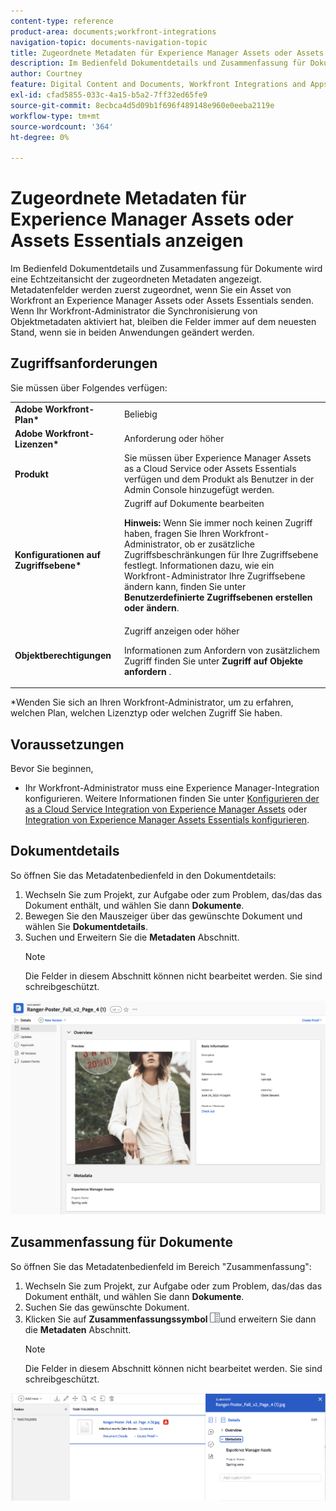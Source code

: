 ```yaml
---
content-type: reference
product-area: documents;workfront-integrations
navigation-topic: documents-navigation-topic
title: Zugeordnete Metadaten für Experience Manager Assets oder Assets Essentials anzeigen
description: Im Bedienfeld Dokumentdetails und Zusammenfassung für Dokumente wird eine Echtzeitansicht der zugeordneten Metadaten angezeigt.
author: Courtney
feature: Digital Content and Documents, Workfront Integrations and Apps
exl-id: cfad5855-033c-4a15-b5a2-7ff32ed65fe9
source-git-commit: 8ecbca4d5d09b1f696f489148e960e0eeba2119e
workflow-type: tm+mt
source-wordcount: '364'
ht-degree: 0%

---
```


# Zugeordnete Metadaten für Experience Manager Assets oder Assets Essentials anzeigen

Im Bedienfeld Dokumentdetails und Zusammenfassung für Dokumente wird eine Echtzeitansicht der zugeordneten Metadaten angezeigt. Metadatenfelder werden zuerst zugeordnet, wenn Sie ein Asset von Workfront an Experience Manager Assets oder Assets Essentials senden. Wenn Ihr Workfront-Administrator die Synchronisierung von Objektmetadaten aktiviert hat, bleiben die Felder immer auf dem neuesten Stand, wenn sie in beiden Anwendungen geändert werden.

## Zugriffsanforderungen

Sie müssen über Folgendes verfügen:

<table>
  <tr>
   <td><strong>Adobe Workfront-Plan*</strong>
   </td>
   <td>Beliebig
   </td>
  </tr>
  <tr>
   <td><strong>Adobe Workfront-Lizenzen*</strong>
   </td>
   <td>Anforderung oder höher
   </td>
  </tr>
  <tr>
   <td><strong>Produkt</strong>
   </td>
   <td>Sie müssen über Experience Manager Assets as a Cloud Service oder Assets Essentials verfügen und dem Produkt als Benutzer in der Admin Console hinzugefügt werden.
   </td>
  </tr>
  <tr>
   <td><strong>Konfigurationen auf Zugriffsebene*</strong>
   </td>
   <td>Zugriff auf Dokumente bearbeiten
<p>
<strong>Hinweis: </strong>Wenn Sie immer noch keinen Zugriff haben, fragen Sie Ihren Workfront-Administrator, ob er zusätzliche Zugriffsbeschränkungen für Ihre Zugriffsebene festlegt. Informationen dazu, wie ein Workfront-Administrator Ihre Zugriffsebene ändern kann, finden Sie unter <strong>Benutzerdefinierte Zugriffsebenen erstellen oder ändern</strong>.
   </td>
  </tr>
  <tr>
   <td><strong>Objektberechtigungen</strong>
   </td>
   <td>Zugriff anzeigen oder höher
<p>
Informationen zum Anfordern von zusätzlichem Zugriff finden Sie unter <strong>Zugriff auf Objekte anfordern </strong>.
   </td>
  </tr>
</table>


*Wenden Sie sich an Ihren Workfront-Administrator, um zu erfahren, welchen Plan, welchen Lizenztyp oder welchen Zugriff Sie haben.


## Voraussetzungen

Bevor Sie beginnen,

* Ihr Workfront-Administrator muss eine Experience Manager-Integration konfigurieren. Weitere Informationen finden Sie unter [Konfigurieren der as a Cloud Service Integration von Experience Manager Assets](/help/quicksilver/administration-and-setup/configure-integrations/configure-aacs-integration.md) oder [Integration von Experience Manager Assets Essentials konfigurieren](/help/quicksilver/documents/adobe-workfront-for-experience-manager-assets-essentials/setup-asset-essentials.md).


## Dokumentdetails

So öffnen Sie das Metadatenbedienfeld in den Dokumentdetails:

1. Wechseln Sie zum Projekt, zur Aufgabe oder zum Problem, das/das das Dokument enthält, und wählen Sie dann **Dokumente**.
1. Bewegen Sie den Mauszeiger über das gewünschte Dokument und wählen Sie **Dokumentdetails**.
1. Suchen und Erweitern Sie die **Metadaten** Abschnitt.
   >[!NOTE]
   >
   >Die Felder in diesem Abschnitt können nicht bearbeitet werden. Sie sind schreibgeschützt.

![Dokumentdetailbereich](assets/metadata-panel-doc-details.png)


## Zusammenfassung für Dokumente

So öffnen Sie das Metadatenbedienfeld im Bereich &quot;Zusammenfassung&quot;:

1. Wechseln Sie zum Projekt, zur Aufgabe oder zum Problem, das/das das Dokument enthält, und wählen Sie dann **Dokumente**.
1. Suchen Sie das gewünschte Dokument.
1. Klicken Sie auf **Zusammenfassungssymbol** ![Zusammenfassungssymbol](assets/summary-panel-icon.png)und erweitern Sie dann die **Metadaten** Abschnitt.
   >[!NOTE]
   >
   >Die Felder in diesem Abschnitt können nicht bearbeitet werden. Sie sind schreibgeschützt.

![Zusammenfassung für Dokumente](assets/metadata-panel-summary.png)

